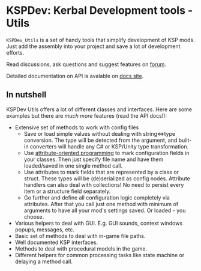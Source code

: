 # KSPDev: Kerbal Development tools - Utils

`KSPDev_Utils` is a set of handy tools that simplify development of KSP mods. Just add the
assembly into your project and save a lot of development efforts.

Read discussions, ask questions and suggest features on
[forum](http://forum.kerbalspaceprogram.com/index.php?/topic/150786-12-kspdev-logconsole-v0120-utils-v0190).

Detailed documentation on API is avalable on [docs site](http://ihsoft.github.io/KSPDev_Utils).

## In nutshell

KSPDev Utils offers a lot of different classes and interfaces. Here are some examples but there
are _much more_ features (read the API docs!):

* Extensive set of methods to work with config files
  * Save or load simple values without dealing with string<=>type conversion. The type will be detected from the argument, and
  built-in converters will handle any C# or KSP/Unity type transformation.
  * Use [attribute-oriented programming](https://en.wikipedia.org/wiki/Attribute-oriented_programming) to mark configuration fields in
  your classes. Then just specify file name and have them loaded/saved in one single method call.
  * Use attributes to mark fields that are represented by a class or struct. These types will be (de)serialized as config nodes.
  Attribute handlers can also deal with collections! No need to persist every item or a structure field separately.
  * Go further and define all configuration logic completely via attributes. After that you call just one method with minimum of
  arguments to have all your mod's settings saved. Or loaded - you choose.
* Various helpers to deal with GUI. E.g. GUI sounds, context windows popups, messages, etc.
* Basic set of methods to deal with in-game file paths.
* Well documented KSP interfaces.
* Methods to deal with procedural models in the game.
* Different helpers for common processing tasks like state machine or delaying a method call.
